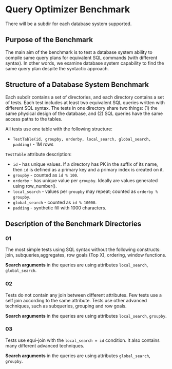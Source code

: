 # Query Optimizer Benchmark

There will be a subdir for each database system supported.

## Purpose of the Benchmark
The main aim of the benchmark is to test a database system ability to compile same query plans for equivalent SQL commands (with different syntax). In other words, we examine database system capability to find the same query plan despite the syntactic approach. 

## Structure of a Database System Benchmark

Each subdir contains a set of directories, and each directory contains a set of tests. Each test includes at least two equivalent SQL queries written with different SQL syntax. The tests in one directory share two things: (1) the same physical design of the database, and (2) SQL queries have the same access paths to the tables. 

All tests use one table with the following structure:
- `TestTable(id, groupby, orderby, local_search, global_search, padding)` - 1M rows

`TestTable` attribute description:
- `id` - has unique values. If a directory has PK in the suffix of its name, then `id` is defined as a primary key and a primary index is created on it.
- `groupby` - counted as `id % 100`.
- `orderby` - has unique value per `groupby`. Ideally are values generated using row_number().
- `local_search` - values per `groupby` may repeat; counted as `orderby % groupby`.
- `global_search` - counted as `id % 10000`.
- `padding` - synthetic fill with 1000 characters.

## Description of the Benchmark Directories 

### 01

The most simple tests using SQL syntax without the following constructs: join, subqueries,aggregates, row goals (Top X), ordering, window functions. 

**Search arguments** in the queries are using attributes `local_search`, `global_search`. 

### 02

Tests do not contain any join between different attributes. Few tests use a self join according to the same attribute. Tests use other advanced techniques, such as subqueries, grouping and row goals.

**Search arguments** in the queries are using attributes `local_search`, `groupby`. 

### 03

Tests use equi-join with the `local_search = id` condition. It also contains many different advanced techniques.

**Search arguments** in the queries are using attributes `global_search`, `groupby`. 

